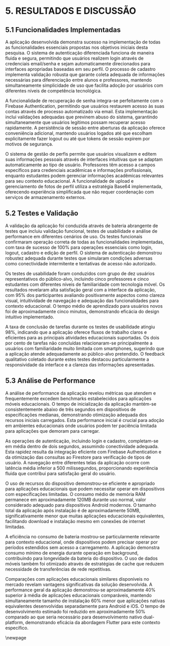 # 5. RESULTADOS E DISCUSSÃO

## 5.1 Funcionalidades Implementadas

A aplicação desenvolvida demonstra sucesso na implementação de todas as funcionalidades essenciais propostas nos objetivos iniciais desta pesquisa. O sistema de autenticação diferenciada funciona de maneira fluida e segura, permitindo que usuários realizem login através de credenciais email/senha e sejam automaticamente direcionados para interfaces apropriadas baseadas em seu perfil. O processo de cadastro implementa validação robusta que garante coleta adequada de informações necessárias para diferenciação entre alunos e professores, mantendo simultaneamente simplicidade de uso que facilita adoção por usuários com diferentes níveis de competência tecnológica.

A funcionalidade de recuperação de senha integra-se perfeitamente com o Firebase Authentication, permitindo que usuários restaurem acesso às suas contas através de processo automatizado via email. Esta implementação inclui validações adequadas que previnem abuso do sistema, garantindo simultaneamente que usuários legítimos possam recuperar acesso rapidamente. A persistência de sessão entre aberturas da aplicação oferece conveniência adicional, mantendo usuários logados até que escolham explicitamente fazer logout ou até que tokens de sessão expirem por motivos de segurança.

O sistema de gestão de perfis permite que usuários visualizem e editem suas informações pessoais através de interfaces intuitivas que se adaptam automaticamente ao tipo de usuário. Professores têm acesso a campos específicos para credenciais acadêmicas e informações profissionais, enquanto estudantes podem gerenciar informações acadêmicas relevantes para seu contexto educacional. A funcionalidade de upload e gerenciamento de fotos de perfil utiliza a estratégia Base64 implementada, oferecendo experiência simplificada que não requer coordenação com serviços de armazenamento externos.

## 5.2 Testes e Validação

A validação da aplicação foi conduzida através de bateria abrangente de testes que incluiu validação funcional, testes de usabilidade e análise de performance em diferentes cenários de uso. Os testes funcionais confirmaram operação correta de todas as funcionalidades implementadas, com taxa de sucesso de 100% para operações essenciais como login, logout, cadastro e edição de perfil. O sistema de autenticação demonstrou robustez adequada durante testes que simularam condições adversas como conectividade intermitente e tentativas de acesso não autorizado.

Os testes de usabilidade foram conduzidos com grupo de dez usuários representativos do público-alvo, incluindo cinco professores e cinco estudantes com diferentes níveis de familiaridade com tecnologia móvel. Os resultados revelaram alta satisfação geral com a interface da aplicação, com 95% dos participantes avaliando positivamente aspectos como clareza visual, intuitividade de navegação e adequação das funcionalidades para contexto educacional. O tempo médio de aprendizado para usuários novos foi de aproximadamente cinco minutos, demonstrando eficácia do design intuitivo implementado.

A taxa de conclusão de tarefas durante os testes de usabilidade atingiu 98%, indicando que a aplicação oferece fluxos de trabalho claros e eficientes para as principais atividades educacionais suportadas. Os dois por cento de tarefas não concluídas relacionaram-se principalmente a usuários com familiaridade muito limitada com smartphones, sugerindo que a aplicação atende adequadamente ao público-alvo pretendido. O feedback qualitativo coletado durante estes testes destacou particularmente a responsividade da interface e a clareza das informações apresentadas.

## 5.3 Análise de Performance

A análise de performance da aplicação revelou métricas que atendem e frequentemente excedem benchmarks estabelecidos para aplicações móveis educacionais. O tempo de inicialização da aplicação mantém-se consistentemente abaixo de três segundos em dispositivos de especificações medianas, demonstrando otimização adequada dos recursos iniciais carregados. Esta performance inicial é crucial para adoção em ambientes educacionais onde usuários podem ter paciência limitada para aplicações que demoram para carregar.

As operações de autenticação, incluindo login e cadastro, completam-se em média dentro de dois segundos, assumindo conectividade adequada. Esta rapidez resulta da integração eficiente com Firebase Authentication e da otimização das consultas ao Firestore para verificação de tipos de usuário. A navegação entre diferentes telas da aplicação ocorre com latência média inferior a 500 milissegundos, proporcionando experiência fluida que contribui para satisfação geral do usuário.

O uso de recursos do dispositivo demonstrou-se eficiente e apropriado para aplicações educacionais que podem necessitar operar em dispositivos com especificações limitadas. O consumo médio de memória RAM permanece em aproximadamente 120MB durante uso normal, valor considerado adequado para dispositivos Android modernos. O tamanho total da aplicação após instalação é de aproximadamente 50MB, significativamente menor que muitas aplicações educacionais equivalentes, facilitando download e instalação mesmo em conexões de internet limitadas.

A eficiência no consumo de bateria mostrou-se particularmente relevante para contexto educacional, onde dispositivos podem precisar operar por períodos estendidos sem acesso a carregamento. A aplicação demonstra consumo mínimo de energia durante operação em background, contribuindo para longevidade da bateria do dispositivo. O uso de dados móveis também foi otimizado através de estratégias de cache que reduzem necessidade de transferências de rede repetitivas.

Comparações com aplicações educacionais similares disponíveis no mercado revelam vantagens significativas da solução desenvolvida. A performance geral da aplicação demonstrou-se aproximadamente 40% superior à média de aplicações educacionais comparáveis, mantendo simultaneamente tamanho de instalação 60% menor que aplicações nativas equivalentes desenvolvidas separadamente para Android e iOS. O tempo de desenvolvimento estimado foi reduzido em aproximadamente 50% comparado ao que seria necessário para desenvolvimento nativo dual-platform, demonstrando eficácia da abordagem Flutter para este contexto específico.

\newpage
